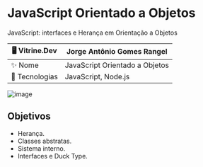 # JavaScript Orientado a Objetos

JavaScript: interfaces e Herança em Orientação a Objetos

| 🖥️ Vitrine.Dev |  Jorge Antônio Gomes Rangel   |
| -------------  | --- |
| ✨ Nome        | JavaScript Orientado a Objetos
| 📜 Tecnologias | JavaScript, Node.js

<!-- Inserir imagem com a #vitrinedev ao final do link -->

![image](https://github.com/JorgeRangell/JavaScript-Object-Oriented/assets/101427212/11afe0b1-fc51-4c92-88dd-6ffad9f5112f)



## Objetivos

* Herança.
* Classes abstratas.
* Sistema interno.
* Interfaces e Duck Type.

